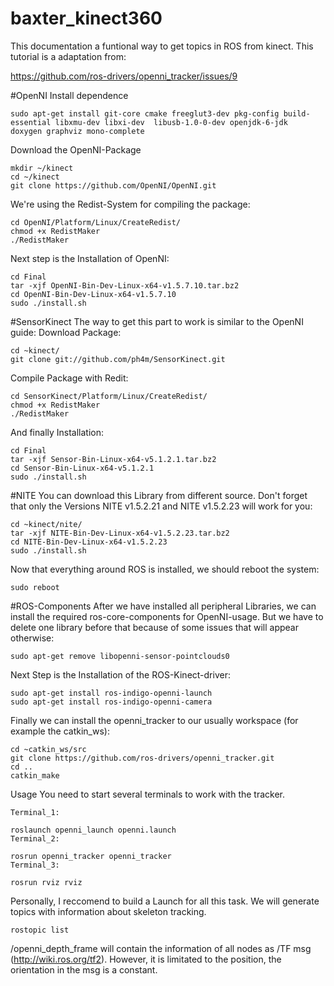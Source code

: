 # baxter_kinect360
This documentation a funtional way to get topics in ROS from kinect. This tutorial is a adaptation from:

https://github.com/ros-drivers/openni_tracker/issues/9


#OpenNI
Install dependence
```
sudo apt-get install git-core cmake freeglut3-dev pkg-config build-essential libxmu-dev libxi-dev  libusb-1.0-0-dev openjdk-6-jdk
doxygen graphviz mono-complete
```
Download the OpenNI-Package

```
mkdir ~/kinect
cd ~/kinect
git clone https://github.com/OpenNI/OpenNI.git
```
We're using the Redist-System for compiling the package:

```
cd OpenNI/Platform/Linux/CreateRedist/
chmod +x RedistMaker
./RedistMaker
```
Next step is the Installation of OpenNI:

```
cd Final
tar -xjf OpenNI-Bin-Dev-Linux-x64-v1.5.7.10.tar.bz2
cd OpenNI-Bin-Dev-Linux-x64-v1.5.7.10
sudo ./install.sh
```

#SensorKinect
The way to get this part to work is similar to the OpenNI guide:
Download Package:
```
cd ~kinect/
git clone git://github.com/ph4m/SensorKinect.git
```
Compile Package with Redit:
```
cd SensorKinect/Platform/Linux/CreateRedist/
chmod +x RedistMaker
./RedistMaker
```
And finally Installation:
```
cd Final
tar -xjf Sensor-Bin-Linux-x64-v5.1.2.1.tar.bz2
cd Sensor-Bin-Linux-x64-v5.1.2.1
sudo ./install.sh
```
#NITE
You can download this Library from different source. Don't forget that only the Versions NITE v1.5.2.21 and NITE v1.5.2.23 will work for you:
```
cd ~kinect/nite/
tar -xjf NITE-Bin-Dev-Linux-x64-v1.5.2.23.tar.bz2
cd NITE-Bin-Dev-Linux-x64-v1.5.2.23
sudo ./install.sh
```
Now that everything around ROS is installed, we should reboot the system:
```
sudo reboot
```
#ROS-Components
After we have installed all peripheral Libraries, we can install the required ros-core-components for OpenNI-usage. But we have to delete one library before that because of some issues that will appear otherwise:
```
sudo apt-get remove libopenni-sensor-pointclouds0
```
Next Step is the Installation of the ROS-Kinect-driver:
```
sudo apt-get install ros-indigo-openni-launch
sudo apt-get install ros-indigo-openni-camera
```
Finally we can install the openni_tracker to our usually workspace (for example the catkin_ws):
```
cd ~catkin_ws/src
git clone https://github.com/ros-drivers/openni_tracker.git 
cd ..
catkin_make
```
Usage
You need to start several terminals to work with the tracker.
```
Terminal_1:

roslaunch openni_launch openni.launch
Terminal_2:

rosrun openni_tracker openni_tracker
Terminal_3:

rosrun rviz rviz
```
Personally, I reccomend to build a Launch for all this task. We will generate topics with information about skeleton tracking. 
```
rostopic list
```
/openni_depth_frame will contain the information of all nodes as /TF msg (http://wiki.ros.org/tf2). However, it is limitated to the position, the orientation in the msg is a constant. 
